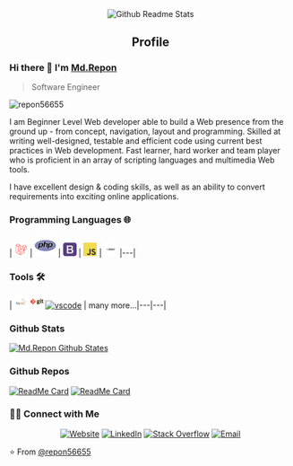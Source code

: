 <p align="center">
 <img width="100px" src="https://res.cloudinary.com/anuraghazra/image/upload/v1594908242/logo_ccswme.svg" align="center" alt="Github Readme Stats" />
 <h2 align="center">Profile</h2>
</p>

### Hi there 👋 I'm [Md.Repon](https://github.com/repon56655/repon56655)
> Software Engineer 


 <img src="" alt="repon56655" /> 

<div>
 <p>
I am Beginner Level Web developer able to build a Web presence from the ground up - from concept, navigation, layout and programming. Skilled at writing well-designed, testable and efficient code using current best practices in Web development. Fast learner, hard worker and team player who is proficient in an array of scripting languages and multimedia Web tools.

I have excellent design & coding skills, as well as an ability to convert requirements into exciting online applications.
</p>
</div>

### Programming Languages 🌐

| [<img src="https://raw.githubusercontent.com/github/explore/80688e429a7d4ef2fca1e82350fe8e3517d3494d/topics/laravel/laravel.png" alt="Laravel" width="24">](https://laravel.com/) | [<img src="https://raw.githubusercontent.com/github/explore/80688e429a7d4ef2fca1e82350fe8e3517d3494d/topics/php/php.png" alt="php" width="38">](https://php.net/)    |  [<img src="https://raw.githubusercontent.com/github/explore/80688e429a7d4ef2fca1e82350fe8e3517d3494d/topics/bootstrap/bootstrap.png" alt="Bootstrap" width="24">](https://getbootstrap.com/) |  [<img src="https://raw.githubusercontent.com/github/explore/80688e429a7d4ef2fca1e82350fe8e3517d3494d/topics/javascript/javascript.png" alt="jQuery" width="24">](https://jquery.com/) | [<img src="https://raw.githubusercontent.com/github/explore/80688e429a7d4ef2fca1e82350fe8e3517d3494d/topics/jquery/jquery.png" alt="jQuery" width="24">](https://jquery.com/)
|---|
 
### Tools 🛠️

| [<img src="https://raw.githubusercontent.com/github/explore/80688e429a7d4ef2fca1e82350fe8e3517d3494d/topics/mysql/mysql.png" alt="mysql" width="24">](https://www.mysql.com/)  [<img src="https://raw.githubusercontent.com/github/explore/80688e429a7d4ef2fca1e82350fe8e3517d3494d/topics/git/git.png" alt="Git" width="24">](https://git-scm.com/)  [<img src="https://upload.wikimedia.org/wikipedia/commons/thumb/2/2d/Visual_Studio_Code_1.18_icon.svg/1200px-Visual_Studio_Code_1.18_icon.svg.png" alt="vscode" width="24">](https://code.visualstudio.com/)  | many more...|---|---|

### Github Stats

[![Md.Repon Github States](https://github-readme-stats.vercel.app/api?username=repon56655&show_icons=true&count_private=true)](https://github.com/repon56655)

### Github Repos

[![ReadMe Card](https://github-readme-stats.vercel.app/api/pin/?username=repon56655&repo=CRUD-Operation&show_owner=true)](https://github.com/repon56655/CRUD-Operation)
[![ReadMe Card](https://github-readme-stats.vercel.app/api/pin/?username=repon56655&repo=e-commerce-site&show_owner=true)](https://repon56655.github.io/e-commerce-site/)

<h3> 🤝🏻 Connect with Me </h3>

<p align="center">
<a href="#" target="_blank"><img alt="Website" src="https://img.shields.io/badge/Website-md.repon56655-blue?style=flat&logo=google-chrome"></a>
<a href="" target="_blank"><img alt="LinkedIn" src="https://img.shields.io/badge/LinkedIn-@md.repon56655-blue?style=flat&logo=linkedin"></a>
<a href="" target="_blank"><img alt="Stack Overflow" src="https://img.shields.io/badge/Stackoverflow-md.repon56655-blue?style=flat&logo=stackoverflow"></a>
<a href="mailto:md.repon56655@gmail.com"><img alt="Email" src="https://img.shields.io/badge/Email-md.repon56655@gmail.com-blue?style=flat&logo=gmail"></a>
</p>


⭐️ From [@repon56655](https://github.com/repon56655)
